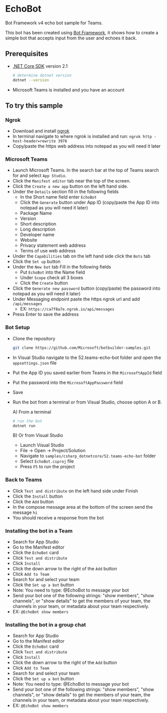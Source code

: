 # EchoBot

Bot Framework v4 echo bot sample for Teams.

This bot has been created using [Bot Framework](https://dev.botframework.com), it shows how to create a simple bot that accepts input from the user and echoes it back.

## Prerequisites

- [.NET Core SDK](https://dotnet.microsoft.com/download) version 2.1

  ```bash
  # determine dotnet version
  dotnet --version
  ```
- Microsoft Teams is installed and you have an account

## To try this sample

### Ngrok
- Download and install [ngrok](https://ngrok.com/download)
- In terminal navigate to where ngrok is installed and run: ```ngrok http -host-header=rewrite 3978```
- Copy/paste the https web address into notepad as you will need it later

### Microsoft Teams
- Launch Microsoft Teams. In the search bar at the top of Teams search for and select ```App Studio```.
- Click the ```Manifest editor``` tab near the top of the screen.
- Click the ```Create a new app``` button on the left hand side.
- Under the ```Details``` section fill in the following fields 
  - In the Short name field enter ```EchoBot```
  - Click the ```Generate``` button under App ID (copy/paste the App ID into notepad as you will need it later)
  - Package Name
  - Version 
  - Short description
  - Long description
  - Developer name
  - Website 
  - Privacy statement web address
  - Terms of use web address
- Under the ```Capabilities``` tab on the left hand side click the ```Bots``` tab
- Click the ```Set up``` button
- Under the ```New bot``` tab Fill in the following fields
  - Put ```EchoBot``` into the Name field
  - Under ```Scope``` check all 3 boxes
  - Click the ```Create``` button
- Click the ```Generate new password``` button (copy/paste) the password into notepad as you will need it later)
- Under Messaging endpoint paste the https ngrok url and add ```/api/messages```
  - EX: ```https://ca7f8a7e.ngrok.io/api/messages```
- Press Enter to save the address

### Bot Setup
- Clone the repository

    ```bash
    git clone https://github.com/Microsoft/botbuilder-samples.git
    ```

- In Visual Studio navigate to the 52.teams-echo-bot folder and open the ```appsettings.json``` file
- Put the App ID you saved earlier from Teams in the ```MicrosoftAppId``` field
- Put the password into the ```MicrosoftAppPassword``` field
- Save

- Run the bot from a terminal or from Visual Studio, choose option A or B.

  A) From a terminal

  ```bash
  # run the bot
  dotnet run
  ```

  B) Or from Visual Studio

  - Launch Visual Studio
  - File -> Open -> Project/Solution
  - Navigate to `samples/csharp_dotnetcore/52.teams-echo-bot` folder
  - Select `EchoBot.csproj` file
  - Press `F5` to run the project

### Back to Teams
- Click ```Test and distribute``` on the left hand side under Finish
- Click the ```Install``` button
- Click the ```Add``` button
- In the compose message area at the bottom of the screen send the message ```hi``` 
- You should receive a response from the bot

### Installing the bot in a Team
- Search for App Studio
- Go to the Manifest editor 
- Click the ```EchoBot``` card
- Click ```Test and distribute```
- Click ```Install```
- Click the down arrow to the right of the ```Add``` button 
- Click ```Add to Team```
- Search for and select your team
- Click the ```Set up a bot``` button
- Note: You need to type: @EchoBot <message> to message your bot
 - Send your bot one of the following strings: "show members", "show channels", or "show details" to get the members of your team, the channels in your team, or metadata about your team respectively. 
  - EX: ```@EchoBot show members```

### Installing the bot in a group chat
- Search for App Studio
- Go to the Manifest editor 
- Click the ```EchoBot``` card
- Click ```Test and distribute```
- Click ```Install```
- Click the down arrow to the right of the ```Add``` button 
- Click ```Add to Team```
- Search for and select your team
- Click the ```Set up a bot``` button
- Note: You need to type: @EchoBot <message> to message your bot
 - Send your bot one of the following strings: "show members", "show channels", or "show details" to get the members of your team, the channels in your team, or metadata about your team respectively. 
  - EX: ```@EchoBot show members```

